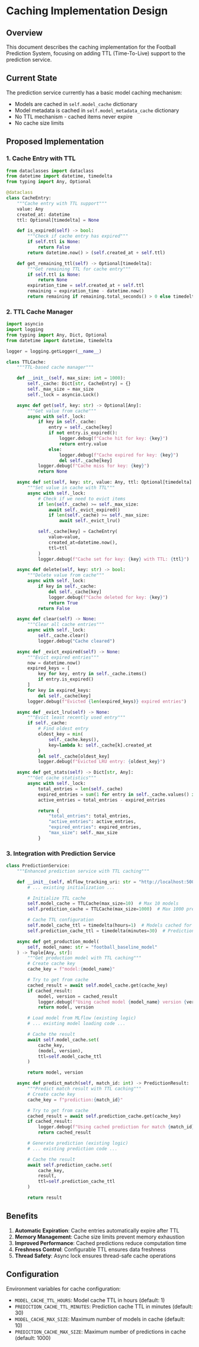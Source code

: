 # Caching Implementation Design

## Overview

This document describes the caching implementation for the Football Prediction System, focusing on adding TTL (Time-To-Live) support to the prediction service.

## Current State

The prediction service currently has a basic model caching mechanism:
- Models are cached in `self.model_cache` dictionary
- Model metadata is cached in `self.model_metadata_cache` dictionary
- No TTL mechanism - cached items never expire
- No cache size limits

## Proposed Implementation

### 1. Cache Entry with TTL

```python
from dataclasses import dataclass
from datetime import datetime, timedelta
from typing import Any, Optional

@dataclass
class CacheEntry:
    """Cache entry with TTL support"""
    value: Any
    created_at: datetime
    ttl: Optional[timedelta] = None

    def is_expired(self) -> bool:
        """Check if cache entry has expired"""
        if self.ttl is None:
            return False
        return datetime.now() > (self.created_at + self.ttl)

    def get_remaining_ttl(self) -> Optional[timedelta]:
        """Get remaining TTL for cache entry"""
        if self.ttl is None:
            return None
        expiration_time = self.created_at + self.ttl
        remaining = expiration_time - datetime.now()
        return remaining if remaining.total_seconds() > 0 else timedelta(0)
```

### 2. TTL Cache Manager

```python
import asyncio
import logging
from typing import Any, Dict, Optional
from datetime import datetime, timedelta

logger = logging.getLogger(__name__)

class TTLCache:
    """TTL-based cache manager"""

    def __init__(self, max_size: int = 1000):
        self._cache: Dict[str, CacheEntry] = {}
        self._max_size = max_size
        self._lock = asyncio.Lock()

    async def get(self, key: str) -> Optional[Any]:
        """Get value from cache"""
        async with self._lock:
            if key in self._cache:
                entry = self._cache[key]
                if not entry.is_expired():
                    logger.debug(f"Cache hit for key: {key}")
                    return entry.value
                else:
                    logger.debug(f"Cache expired for key: {key}")
                    del self._cache[key]
            logger.debug(f"Cache miss for key: {key}")
            return None

    async def set(self, key: str, value: Any, ttl: Optional[timedelta] = None) -> None:
        """Set value in cache with TTL"""
        async with self._lock:
            # Check if we need to evict items
            if len(self._cache) >= self._max_size:
                await self._evict_expired()
                if len(self._cache) >= self._max_size:
                    await self._evict_lru()

            self._cache[key] = CacheEntry(
                value=value,
                created_at=datetime.now(),
                ttl=ttl
            )
            logger.debug(f"Cache set for key: {key} with TTL: {ttl}")

    async def delete(self, key: str) -> bool:
        """Delete value from cache"""
        async with self._lock:
            if key in self._cache:
                del self._cache[key]
                logger.debug(f"Cache deleted for key: {key}")
                return True
            return False

    async def clear(self) -> None:
        """Clear all cache entries"""
        async with self._lock:
            self._cache.clear()
            logger.debug("Cache cleared")

    async def _evict_expired(self) -> None:
        """Evict expired entries"""
        now = datetime.now()
        expired_keys = [
            key for key, entry in self._cache.items()
            if entry.is_expired()
        ]
        for key in expired_keys:
            del self._cache[key]
        logger.debug(f"Evicted {len(expired_keys)} expired entries")

    async def _evict_lru(self) -> None:
        """Evict least recently used entry"""
        if self._cache:
            # Find oldest entry
            oldest_key = min(
                self._cache.keys(),
                key=lambda k: self._cache[k].created_at
            )
            del self._cache[oldest_key]
            logger.debug(f"Evicted LRU entry: {oldest_key}")

    async def get_stats(self) -> Dict[str, Any]:
        """Get cache statistics"""
        async with self._lock:
            total_entries = len(self._cache)
            expired_entries = sum(1 for entry in self._cache.values() if entry.is_expired())
            active_entries = total_entries - expired_entries

            return {
                "total_entries": total_entries,
                "active_entries": active_entries,
                "expired_entries": expired_entries,
                "max_size": self._max_size
            }
```

### 3. Integration with Prediction Service

```python
class PredictionService:
    """Enhanced prediction service with TTL caching"""

    def __init__(self, mlflow_tracking_uri: str = "http://localhost:5002"):
        # ... existing initialization ...

        # Initialize TTL cache
        self.model_cache = TTLCache(max_size=10)  # Max 10 models
        self.prediction_cache = TTLCache(max_size=1000)  # Max 1000 predictions

        # Cache TTL configuration
        self.model_cache_ttl = timedelta(hours=1)  # Models cached for 1 hour
        self.prediction_cache_ttl = timedelta(minutes=30)  # Predictions cached for 30 minutes

    async def get_production_model(
        self, model_name: str = "football_baseline_model"
    ) -> Tuple[Any, str]:
        """Get production model with TTL caching"""
        # Create cache key
        cache_key = f"model:{model_name}"

        # Try to get from cache
        cached_result = await self.model_cache.get(cache_key)
        if cached_result:
            model, version = cached_result
            logger.debug(f"Using cached model {model_name} version {version}")
            return model, version

        # Load model from MLflow (existing logic)
        # ... existing model loading code ...

        # Cache the result
        await self.model_cache.set(
            cache_key,
            (model, version),
            ttl=self.model_cache_ttl
        )

        return model, version

    async def predict_match(self, match_id: int) -> PredictionResult:
        """Predict match result with TTL caching"""
        # Create cache key
        cache_key = f"prediction:{match_id}"

        # Try to get from cache
        cached_result = await self.prediction_cache.get(cache_key)
        if cached_result:
            logger.debug(f"Using cached prediction for match {match_id}")
            return cached_result

        # Generate prediction (existing logic)
        # ... existing prediction code ...

        # Cache the result
        await self.prediction_cache.set(
            cache_key,
            result,
            ttl=self.prediction_cache_ttl
        )

        return result
```

## Benefits

1. **Automatic Expiration**: Cache entries automatically expire after TTL
2. **Memory Management**: Cache size limits prevent memory exhaustion
3. **Improved Performance**: Cached predictions reduce computation time
4. **Freshness Control**: Configurable TTL ensures data freshness
5. **Thread Safety**: Async lock ensures thread-safe cache operations

## Configuration

Environment variables for cache configuration:
- `MODEL_CACHE_TTL_HOURS`: Model cache TTL in hours (default: 1)
- `PREDICTION_CACHE_TTL_MINUTES`: Prediction cache TTL in minutes (default: 30)
- `MODEL_CACHE_MAX_SIZE`: Maximum number of models in cache (default: 10)
- `PREDICTION_CACHE_MAX_SIZE`: Maximum number of predictions in cache (default: 1000)
